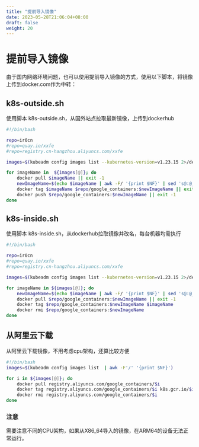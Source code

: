 ```yaml
---
title: "提前导入镜像"
date: 2023-05-28T21:06:04+08:00
draft: false
weight: 20
---
```


# 提前导入镜像

由于国内网络环境问题，也可以使用提前导入镜像的方式，使用以下脚本，将镜像上传到docker.com作为中转：

## k8s-outside.sh

使用脚本 k8s-outside.sh，从国外站点拉取最新镜像，上传到dockerhub

```bash
#!/bin/bash

repo=ir0cn
#repo=quay.io/xxfe
#repo=registry.cn-hangzhou.aliyuncs.com/xxfe

images=$(kubeadm config images list --kubernetes-version=v1.23.15 2>/dev/null | awk '{print $1}')

for imageName in  ${images[@]}; do
    docker pull $imageName || exit -1
    newImageName=$(echo $imageName | awk -F/ '{print $NF}' | sed 's@:@__@')
    docker tag $imageName $repo/google_containers:$newImageName || exit -1
    docker push $repo/google_containers:$newImageName || exit -1
done
```

## k8s-inside.sh

使用脚本 k8s-inside.sh，从dockerhub拉取镜像并改名，每台机器均需执行

```bash
#!/bin/bash

repo=ir0cn
#repo=quay.io/xxfe
#repo=registry.cn-hangzhou.aliyuncs.com/xxfe

images=$(kubeadm config images list --kubernetes-version=v1.23.15 2>/dev/null | awk '{print $1}')

for imageName in ${images[@]}; do
    newImageName=$(echo $imageName | awk -F/ '{print $NF}' | sed 's@:@__@')
    docker pull $repo/google_containers:$newImageName || exit -1
    docker tag $repo/google_containers:$newImageName $imageName
    docker rmi $repo/google_containers:$newImageName
done
```

## 从阿里云下载

从阿里云下载镜像，不用考虑cpu架构，还算比较方便

```bash
#!/bin/bash
images=$(kubeadm config images list  | awk -F'/' '{print $NF}')

for i in ${images[@]}; do
    docker pull registry.aliyuncs.com/google_containers/$i
    docker tag registry.aliyuncs.com/google_containers/$i k8s.gcr.io/$i
    docker rmi registry.aliyuncs.com/google_containers/$i
done
```

### 注意

需要注意不同的CPU架构，如果从X86_64导入的镜像，在ARM64的设备无法正常运行。
